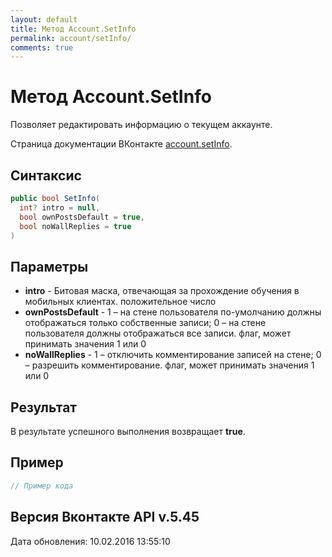 ```yaml
---
layout: default
title: Метод Account.SetInfo
permalink: account/setInfo/
comments: true
---
```

# Метод Account.SetInfo
Позволяет редактировать информацию о текущем аккаунте.

Страница документации ВКонтакте [account.setInfo](https://vk.com/dev/account.setInfo).

## Синтаксис
``` csharp
public bool SetInfo(
  int? intro = null,
  bool ownPostsDefault = true,
  bool noWallReplies = true
)
```

## Параметры
+ **intro** - Битовая маска, отвечающая за прохождение обучения в мобильных клиентах. положительное число
+ **ownPostsDefault** - 1 – на стене пользователя по-умолчанию должны отображаться только собственные записи; 
0 – на стене пользователя должны отображаться все записи. флаг, может принимать значения 1 или 0
+ **noWallReplies** - 1 – отключить комментирование записей на стене; 
0 – разрешить комментирование. флаг, может принимать значения 1 или 0

## Результат
В результате успешного выполнения возвращает **true**.

## Пример
``` csharp
// Пример кода
```

## Версия Вконтакте API v.5.45
Дата обновления: 10.02.2016 13:55:10
